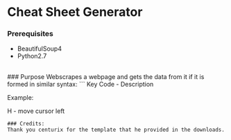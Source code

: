 # Cheat Sheet Generator
### Prerequisites
* BeautifulSoup4
* Python2.7
<br>
### Purpose
Webscrapes a webpage and gets the data from it if it is formed in similar syntax:
```
Key Code - Description

Example:

H - move cursor left
```
### Credits:
Thank you centurix for the template that he provided in the downloads.
